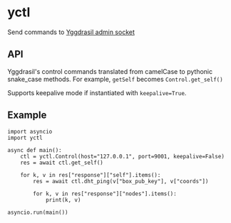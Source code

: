 # yctl
Send commands to [Yggdrasil admin socket](https://yggdrasil-network.github.io/admin.html)

## API
Yggdrasil's control commands translated from camelCase to pythonic snake\_case 
methods. For example, `getSelf` becomes `Control.get_self()`

Supports keepalive mode if instantiated with `keepalive=True`.

## Example
```python3
import asyncio
import yctl

async def main():
    ctl = yctl.Control(host="127.0.0.1", port=9001, keepalive=False)
    res = await ctl.get_self()

    for k, v in res["response"]["self"].items():
        res = await ctl.dht_ping(v["box_pub_key"], v["coords"])

        for k, v in res["response"]["nodes"].items():
            print(k, v)

asyncio.run(main())
```
